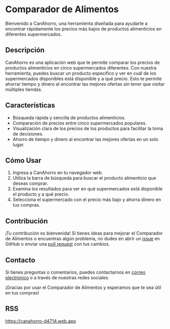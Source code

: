 # Comparador de Alimentos

Bienvenido a CanAhorro, una herramienta diseñada para ayudarte a encontrar rápidamente los precios más bajos de productos alimenticios en diferentes supermercados.

## Descripción

CanAhorro es una aplicación web que te permite comparar los precios de productos alimenticios en cinco supermercados diferentes. Con nuestra herramienta, puedes buscar un producto específico y ver en cuál de los supermercados disponibles está disponible y a qué precio. Esto te permite ahorrar tiempo y dinero al encontrar las mejores ofertas sin tener que visitar múltiples tiendas.

## Características

- Búsqueda rápida y sencilla de productos alimenticios.
- Comparación de precios entre cinco supermercados populares.
- Visualización clara de los precios de los productos para facilitar la toma de decisiones.
- Ahorro de tiempo y dinero al encontrar las mejores ofertas en un solo lugar.

## Cómo Usar

1. Ingresa a CanAhorro en tu navegador web.
2. Utiliza la barra de búsqueda para buscar el producto alimenticio que deseas comprar.
3. Examina los resultados para ver en qué supermercados está disponible el producto y a qué precio.
4. Selecciona el supermercado con el precio más bajo y ahorra dinero en tus compras.

## Contribución

¡Tu contribución es bienvenida! Si tienes ideas para mejorar el Comparador de Alimentos o encuentras algún problema, no dudes en abrir un [issue](URL_DEL_ISSUE) en GitHub o enviar una [pull request](URL_DEL_PULL_REQUEST) con tus cambios.

## Contacto

Si tienes preguntas o comentarios, puedes contactarnos en [correo electrónico](correo@ejemplo.com) o a través de nuestras redes sociales.

¡Gracias por usar el Comparador de Alimentos y esperamos que te sea útil en tus compras!

## RSS

https://canahorro-d4714.web.app
